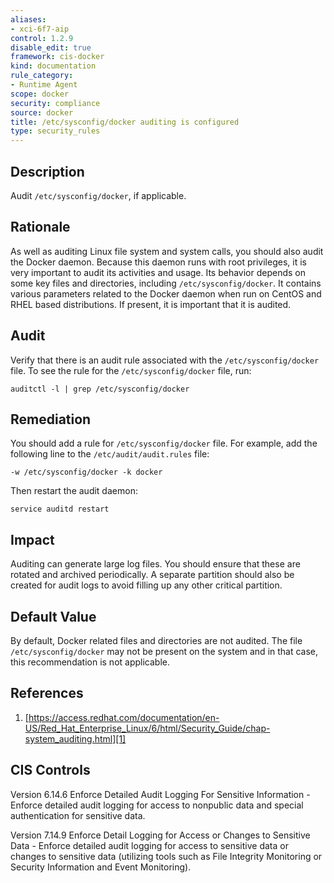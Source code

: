 ```yaml
---
aliases:
- xci-6f7-aip
control: 1.2.9
disable_edit: true
framework: cis-docker
kind: documentation
rule_category:
- Runtime Agent
scope: docker
security: compliance
source: docker
title: /etc/sysconfig/docker auditing is configured
type: security_rules
---
```


## Description

Audit `/etc/sysconfig/docker`, if applicable.

## Rationale

As well as auditing Linux file system and system calls, you should also audit the Docker daemon. Because this daemon runs with root privileges, it is very important to audit its activities and usage. Its behavior depends on some key files and directories, including `/etc/sysconfig/docker`. It contains various parameters related to the Docker daemon when run on CentOS and RHEL based distributions. If present, it is important that it is audited.

## Audit

Verify that there is an audit rule associated with the `/etc/sysconfig/docker` file. To see the rule for the `/etc/sysconfig/docker` file, run: 
```
auditctl -l | grep /etc/sysconfig/docker
```

## Remediation

You should add a rule for `/etc/sysconfig/docker` file. For example, add the following line to the `/etc/audit/audit.rules` file:

```
-w /etc/sysconfig/docker -k docker
```

Then restart the audit daemon: 

```
service auditd restart
```

## Impact

Auditing can generate large log files. You should ensure that these are rotated and archived periodically. A separate partition should also be created for audit logs to avoid filling up any other critical partition.

## Default Value

By default, Docker related files and directories are not audited. The file `/etc/sysconfig/docker` may not be present on the system and in that case, this recommendation is not applicable.

## References

1. [https://access.redhat.com/documentation/en-US/Red_Hat_Enterprise_Linux/6/html/Security_Guide/chap-system_auditing.html][1]

## CIS Controls

Version 6.14.6 Enforce Detailed Audit Logging For Sensitive Information - Enforce detailed audit logging for access to nonpublic data and special authentication for sensitive data. 

Version 7.14.9 Enforce Detail Logging for Access or Changes to Sensitive Data - Enforce detailed audit logging for access to sensitive data or changes to sensitive data (utilizing tools such as File Integrity Monitoring or Security Information and Event Monitoring).                

[1]: https://access.redhat.com/documentation/en-US/Red_Hat_Enterprise_Linux/6/html/Security_Guide/chap-system_auditing.html
